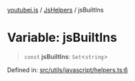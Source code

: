 [youtubei.js](../../../../README.md) / [JsHelpers](../README.md) / jsBuiltIns

# Variable: jsBuiltIns

> `const` **jsBuiltIns**: `Set`\<`string`\>

Defined in: [src/utils/javascript/helpers.ts:6](https://github.com/LuanRT/YouTube.js/blob/0733f60b57877f6b8b87dfd5cc6195b5085f5c09/src/utils/javascript/helpers.ts#L6)
